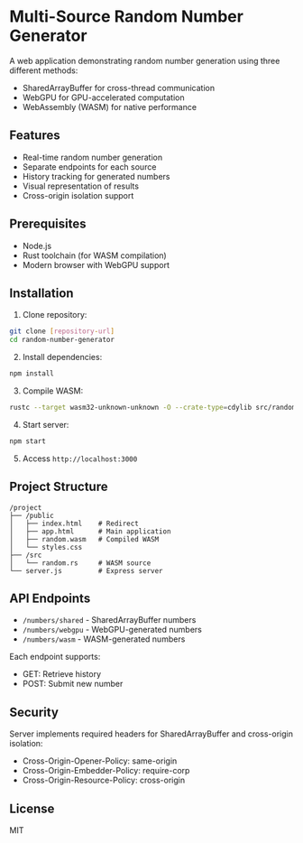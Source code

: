 # Multi-Source Random Number Generator

A web application demonstrating random number generation using three different methods:
- SharedArrayBuffer for cross-thread communication
- WebGPU for GPU-accelerated computation
- WebAssembly (WASM) for native performance

## Features

- Real-time random number generation
- Separate endpoints for each source
- History tracking for generated numbers
- Visual representation of results
- Cross-origin isolation support

## Prerequisites

- Node.js
- Rust toolchain (for WASM compilation)
- Modern browser with WebGPU support

## Installation

1. Clone repository:
```bash
git clone [repository-url]
cd random-number-generator
```

2. Install dependencies:
```bash
npm install
```

3. Compile WASM:
```bash
rustc --target wasm32-unknown-unknown -O --crate-type=cdylib src/random.rs -o public/random.wasm
```

4. Start server:
```bash
npm start
```

5. Access `http://localhost:3000`

## Project Structure

```
/project
├── /public
│   ├── index.html    # Redirect
│   ├── app.html      # Main application
│   ├── random.wasm   # Compiled WASM
│   └── styles.css
├── /src
│   └── random.rs     # WASM source
└── server.js         # Express server
```

## API Endpoints

- `/numbers/shared` - SharedArrayBuffer numbers
- `/numbers/webgpu` - WebGPU-generated numbers
- `/numbers/wasm` - WASM-generated numbers

Each endpoint supports:
- GET: Retrieve history
- POST: Submit new number

## Security

Server implements required headers for SharedArrayBuffer and cross-origin isolation:
- Cross-Origin-Opener-Policy: same-origin
- Cross-Origin-Embedder-Policy: require-corp
- Cross-Origin-Resource-Policy: cross-origin

## License

MIT
